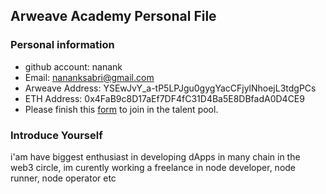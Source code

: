 ## Arweave Academy Personal File

### Personal information

- github account: nanank
- Email: nananksabri@gmail.com
- Arweave Address: YSEwJvY_a-tP5LPJgu0gygYacCFjylNhoejL3tdgPCs
- ETH Address: 0x4FaB9c8D17aEf7DF4fC31D4Ba5E8DBfadA0D4CE9
- Please finish this [form](https://docs.google.com/forms/d/e/1FAIpQLSfWA5fIIcBgmRppm3jNz5vmf9Mai_QMVil-2pO4r7YKn_Zhtw/viewform?usp=sf_link) to join in the talent pool.

### Introduce Yourself
 i'am have biggest enthusiast in developing dApps in many chain in the web3 circle, im curently working a freelance in node developer, node runner, node operator etc